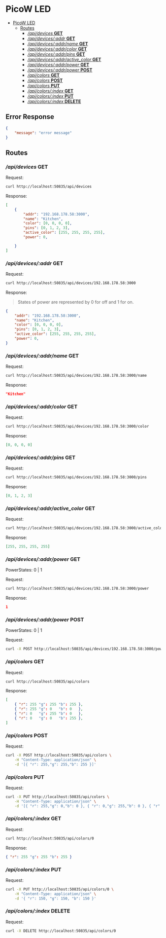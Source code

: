 # PicoW LED

<!--toc:start-->
- [PicoW LED](#picow-led)
  - [Routes](#routes)
    - [_/api/devices_ **GET**](#apidevices-get)
    - [_/api/devices/:addr_ **GET**](#apidevicesaddr-get)
    - [_/api/devices/:addr/name_ **GET**](#apidevicesaddrname-get)
    - [_/api/devices/:addr/color_ **GET**](#apidevicesaddrcolor-get)
    - [_/api/devices/:addr/pins_ **GET**](#apidevicesaddrpins-get)
    - [_/api/devices/:addr/active_color_ **GET**](#apidevicesaddractivecolor-get)
    - [_/api/devices/:addr/power_ **GET**](#apidevicesaddrpower-get)
    - [_/api/devices/:addr/power_ **POST**](#apidevicesaddrpower-post)
    - [_/api/colors_ **GET**](#apicolors-get)
    - [_/api/colors_ **POST**](#apicolors-post)
    - [_/api/colors_ **PUT**](#apicolors-put)
    - [_/api/colors/:index_ **GET**](#apicolorsindex-get)
    - [_/api/colors/:index_ **PUT**](#apicolorsindex-put)
    - [_/api/colors/:index_ **DELETE**](#apicolorsindex-delete)
<!--toc:end-->

## Error Response

```json
{
    "message": "error message"
}
```

## Routes

### _/api/devices_ **GET**

Request:

```bash
curl http://localhost:50835/api/devices
```

Response:

```json
[
    {
        "addr": "192.168.178.58:3000",
        "name": "Kitchen",
        "color": [0, 0, 0, 0],
        "pins": [0, 1, 2, 3],
        "active_color": [255, 255, 255, 255],
        "power": 0,

    }
]
```

### _/api/devices/:addr_ **GET**

Request:

```bash
curl http://localhost:50835/api/devices/192.168.178.58:3000
```

Response:

> States of power are represented by 0 for off and 1 for on.

```json
{
    "addr": "192.168.178.58:3000",
    "name": "Kitchen",
    "color": [0, 0, 0, 0],
    "pins": [0, 1, 2, 3],
    "active_color": [255, 255, 255, 255],
    "power": 0,
}
```

### _/api/devices/:addr/name_ **GET**

Request:

```bash
curl http://localhost:50835/api/devices/192.168.178.58:3000/name
```

Response:

```json
"Kitchen"
```


### _/api/devices/:addr/color_ **GET**

Request:

```bash
curl http://localhost:50835/api/devices/192.168.178.58:3000/color
```

Response:

```json
[0, 0, 0, 0]
```

### _/api/devices/:addr/pins_ **GET**

Request:

```bash
curl http://localhost:50835/api/devices/192.168.178.58:3000/pins
```

Response:

```json
[0, 1, 2, 3]
```



### _/api/devices/:addr/active_color_ **GET**

Request:

```bash
curl http://localhost:50835/api/devices/192.168.178.58:3000/active_color
```

Response:

```json
[255, 255, 255, 255]
```

### _/api/devices/:addr/power_ **GET**

PowerStates: 0 | 1

Request:

```bash
curl http://localhost:50835/api/devices/192.168.178.58:3000/power
```

Response:

```json
1
```

### _/api/devices/:addr/power_ **POST**

PowerStates: 0 | 1

Request:

```bash
curl -X POST http://localhost:50835/api/devices/192.168.178.58:3000/power?state=0
```

### _/api/colors_ **GET**

Request:

```bash
curl http://localhost:50835/api/colors
```

Response:

```json
[
    { "r": 255 "g": 255 "b": 255 },
    { "r": 255 "g": 0   "b": 0   },
    { "r": 0   "g": 255 "b": 0   },
    { "r": 0   "g": 0   "b": 255 },
]
```

### _/api/colors_ **POST**

Request:

```bash
curl -X POST http://localhost:50835/api/colors \
    -H "Content-Type: application/json" \
    -d '[{ "r": 255,"g": 255,"b": 255 }]'
```

### _/api/colors_ **PUT**

Request:

```bash
curl -X PUT http://localhost:50835/api/colors \
    -H "Content-Type: application/json" \
    -d '[{ "r": 255,"g": 0,"b": 0 }, { "r": 0,"g": 255,"b": 0 }, { "r": 0,"g": 0,"b": 255 }]'
```

### _/api/colors/:index_ **GET**

Request:

```bash
curl http://localhost:50835/api/colors/0
```

Response:

```json
{ "r": 255 "g": 255 "b": 255 }
```

### _/api/colors/:index_ **PUT**

Request:

```bash
curl -X PUT http://localhost:50835/api/colors/0 \
    -H "Content-Type: application/json" \
    -d '{ "r": 150, "g": 150, "b": 150 }'
```

### _/api/colors/:index_ **DELETE**

Request:

```bash
curl -X DELETE http://localhost:50835/api/colors/0
```
